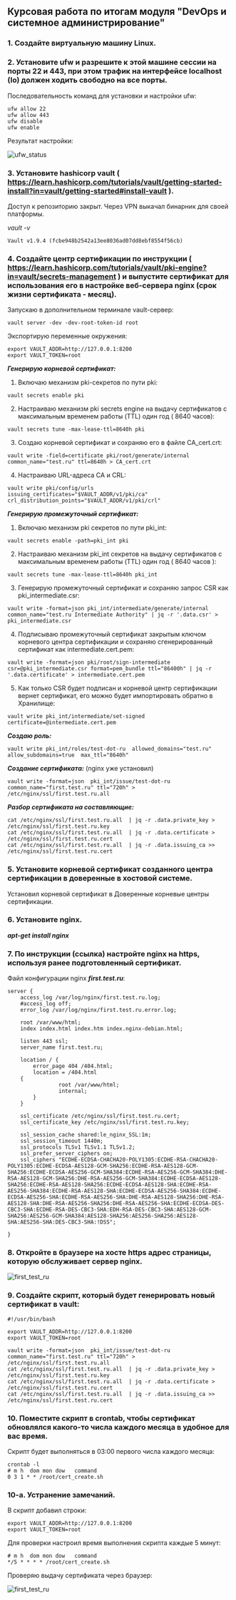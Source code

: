 ## Курсовая работа по итогам модуля "DevOps и системное администрирование"

### 1. Создайте виртуальную машину Linux.  

### 2. Установите ufw и разрешите к этой машине сессии на порты 22 и 443, при этом трафик на интерфейсе localhost (lo) должен ходить свободно на все порты.  

Последовательность команд для установки и настройки ufw:  

```apt install ufw  
ufw allow 22  
ufw allow 443  
ufw disable  
ufw enable
```  


Результат настройки:  

![ufw_status](ufw_status.png)  


### 3. Установите hashicorp vault ( https://learn.hashicorp.com/tutorials/vault/getting-started-install?in=vault/getting-started#install-vault ).  

Доступ к репозиторию закрыт. Через VPN выкачал бинарник для своей платформы.  

*_vault -v_*
```
Vault v1.9.4 (fcbe948b2542a13ee8036ad07dd8ebf8554f56cb)
```

### 4. Cоздайте центр сертификации по инструкции ( https://learn.hashicorp.com/tutorials/vault/pki-engine?in=vault/secrets-management ) и выпустите сертификат для использования его в настройке веб-сервера nginx (срок жизни сертификата - месяц).  

Запускаю в дополнительном терминале  vault-сервер:  
```
vault server -dev -dev-root-token-id root
```

Экспортирую переменные окружения:  
```
export VAULT_ADDR=http://127.0.0.1:8200
export VAULT_TOKEN=root
```  

*__Генерирую корневой сертификат:__*  

1. Включаю механизм pki-секретов по пути  pki:

```
vault secrets enable pki
```

2. Настраиваю  механизм pki secrets engine на выдачу сертификатов с максимальным временем работы (TTL) один год ( 8640 часов):  
```
vault secrets tune -max-lease-ttl=8640h pki
```  


3. Создаю корневой сертификат и сохраняю  его в файле CA_cert.crt:  
```
vault write -field=certificate pki/root/generate/internal common_name="test.ru" ttl=8640h > CA_cert.crt
```  

4. Настраиваю URL-адреса CA и CRL:
```
vault write pki/config/urls issuing_certificates="$VAULT_ADDR/v1/pki/ca" crl_distribution_points="$VAULT_ADDR/v1/pki/crl"
```  


**_Генерирую промежуточный сертификат:_**  

1. Включаю механизм pki секретов по пути pki_int:  
```
vault secrets enable -path=pki_int pki
```  

2. Настраиваю механизм pki_int секретов на выдачу сертификатов с максимальным временем работы (TTL) один год ( 8640 часов ):  
```
vault secrets tune -max-lease-ttl=8640h pki_int
```  

3. Генерирую промежуточный сертификат  и сохраняю запрос CSR как pki_intermediate.csr:  
```
vault write -format=json pki_int/intermediate/generate/internal common_name="test.ru Intermediate Authority" | jq -r '.data.csr' > pki_intermediate.csr
```  

4. Подписываю промежуточный сертификат закрытым ключом корневого центра сертификации и сохраняю сгенерированный сертификат как intermediate.cert.pem:  
```
vault write -format=json pki/root/sign-intermediate csr=@pki_intermediate.csr format=pem_bundle ttl="86400h" | jq -r '.data.certificate' > intermediate.cert.pem
```  

5. Как только CSR будет подписан и корневой центр сертификации вернет сертификат, его можно будет импортировать обратно в Хранилище:  
```
vault write pki_int/intermediate/set-signed certificate=@intermediate.cert.pem
```  

**_Создаю роль:_**  
```
vault write pki_int/roles/test-dot-ru  allowed_domains="test.ru" allow_subdomains=true  max_ttl="8640h"
```

**_Создание сертификата:_**  (nginx уже установил)  
```
vault write -format=json  pki_int/issue/test-dot-ru common_name="first.test.ru" ttl="720h" > /etc/nginx/ssl/first.test.ru.all
```  

**_Разбор сертификата на составляющие:_**  
```
cat /etc/nginx/ssl/first.test.ru.all  | jq -r .data.private_key > /etc/nginx/ssl/first.test.ru.key
cat /etc/nginx/ssl/first.test.ru.all  | jq -r .data.certificate >  /etc/nginx/ssl/first.test.ru.cert
cat /etc/nginx/ssl/first.test.ru.all  | jq -r .data.issuing_ca >>  /etc/nginx/ssl/first.test.ru.cert
```
### 5. Установите корневой сертификат созданного центра сертификации в доверенные в хостовой системе.  

Установил корневой сертификат в Доверенные корневые центры сертификации.  

### 6. Установите nginx.  

**_apt-get install nginx_**  

### 7. По инструкции (ссылка) настройте nginx на https, используя ранее подготовленный сертификат.  

Файл конфигурации nginx **_first.test.ru_**:
```
server {
    access_log /var/log/nginx/first.test.ru.log;
    #access_log off;
    error_log /var/log/nginx/first.test.ru.error.log;

    root /var/www/html;
    index index.html index.htm index.nginx-debian.html;

    listen 443 ssl;
    server_name first.test.ru;

    location / {
        error_page 404 /404.html;
        location = /404.html 
    {
                root /var/www/html;
                internal;
        }
    }

    ssl_certificate /etc/nginx/ssl/first.test.ru.cert;
    ssl_certificate_key /etc/nginx/ssl/first.test.ru.key;

    ssl_session_cache shared:le_nginx_SSL:1m;
    ssl_session_timeout 1440m;
    ssl_protocols TLSv1 TLSv1.1 TLSv1.2;
    ssl_prefer_server_ciphers on;
    ssl_ciphers "ECDHE-ECDSA-CHACHA20-POLY1305:ECDHE-RSA-CHACHA20-POLY1305:ECDHE-ECDSA-AES128-GCM-SHA256:ECDHE-RSA-AES128-GCM-SHA256:ECDHE-ECDSA-AES256-GCM-SHA384:ECDHE-RSA-AES256-GCM-SHA384:DHE-RSA-AES128-GCM-SHA256:DHE-RSA-AES256-GCM-SHA384:ECDHE-ECDSA-AES128-SHA256:ECDHE-RSA-AES128-SHA256:ECDHE-ECDSA-AES128-SHA:ECDHE-RSA-AES256-SHA384:ECDHE-RSA-AES128-SHA:ECDHE-ECDSA-AES256-SHA384:ECDHE-ECDSA-AES256-SHA:ECDHE-RSA-AES256-SHA:DHE-RSA-AES128-SHA256:DHE-RSA-AES128-SHA:DHE-RSA-AES256-SHA256:DHE-RSA-AES256-SHA:ECDHE-ECDSA-DES-CBC3-SHA:ECDHE-RSA-DES-CBC3-SHA:EDH-RSA-DES-CBC3-SHA:AES128-GCM-SHA256:AES256-GCM-SHA384:AES128-SHA256:AES256-SHA256:AES128-SHA:AES256-SHA:DES-CBC3-SHA:!DSS";

}

```

### 8. Откройте в браузере на хосте https адрес страницы, которую обслуживает сервер nginx.  

![first_test_ru](first_test_ru.jpg)  

### 9. Создайте скрипт, который будет генерировать новый сертификат в vault:  

```
#!/usr/bin/bash

export VAULT_ADDR=http://127.0.0.1:8200
export VAULT_TOKEN=root

vault write -format=json  pki_int/issue/test-dot-ru common_name="first.test.ru" ttl="720h" > /etc/nginx/ssl/first.test.ru.all
cat /etc/nginx/ssl/first.test.ru.all  | jq -r .data.private_key > /etc/nginx/ssl/first.test.ru.key
cat /etc/nginx/ssl/first.test.ru.all  | jq -r .data.certificate >  /etc/nginx/ssl/first.test.ru.cert
cat /etc/nginx/ssl/first.test.ru.all  | jq -r .data.issuing_ca >>  /etc/nginx/ssl/first.test.ru.cert
```

### 10. Поместите скрипт в crontab, чтобы сертификат обновлялся какого-то числа каждого месяца в удобное для вас время.  

Скрипт будет выполняться в 03:00 первого числа каждого месяца:  
```
crontab -l
# m h  dom mon dow   command
0 3 1 * * /root/cert_create.sh
```

### 10-a. Устранение замечаний.

В скрипт добавил строки:
```
export VAULT_ADDR=http://127.0.0.1:8200
export VAULT_TOKEN=root
```

Для проверки настроил время выполнения скрипта каждые 5 минут:
```
# m h  dom mon dow   command
*/5 * * * * /root/cert_create.sh
```

Проверяю выдачу сертификата через браузер:

![first_test_ru](first_test_ru_3.jpg)  

